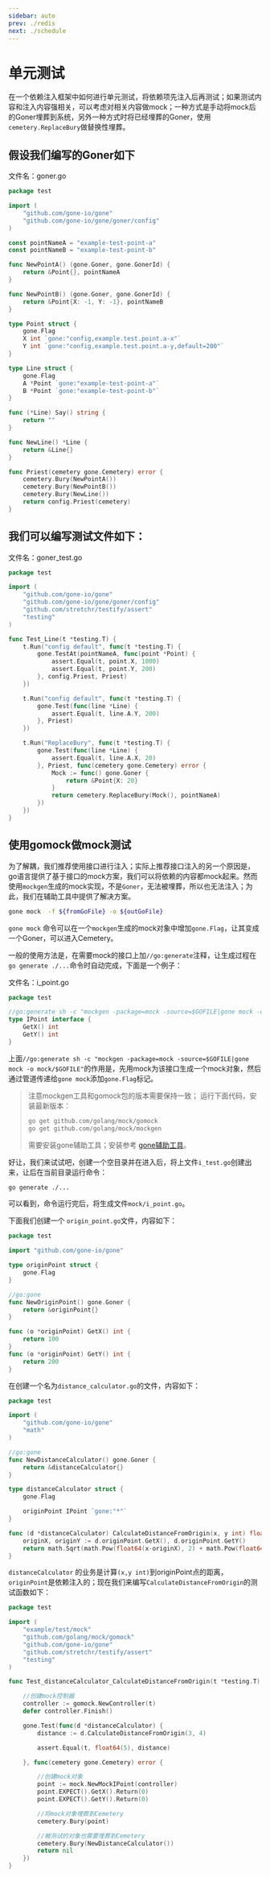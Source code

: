 ```yaml
---
sidebar: auto
prev: ./redis
next: ./schedule
---
```


# 单元测试

在一个依赖注入框架中如何进行单元测试，将依赖项先注入后再测试；如果测试内容和注入内容强相关，可以考虑对相关内容做mock；一种方式是手动将mock后的Goner埋葬到系统，另外一种方式时将已经埋葬的Goner，使用`cemetery.ReplaceBury`做替换性埋葬。

## 假设我们编写的Goner如下

文件名：goner.go
```go
package test

import (
	"github.com/gone-io/gone"
	"github.com/gone-io/gone/goner/config"
)

const pointNameA = "example-test-point-a"
const pointNameB = "example-test-point-b"

func NewPointA() (gone.Goner, gone.GonerId) {
	return &Point{}, pointNameA
}

func NewPointB() (gone.Goner, gone.GonerId) {
	return &Point{X: -1, Y: -1}, pointNameB
}

type Point struct {
	gone.Flag
	X int `gone:"config,example.test.point.a-x"`
	Y int `gone:"config,example.test.point.a-y,default=200"`
}

type Line struct {
	gone.Flag
	A *Point `gone:"example-test-point-a"`
	B *Point `gone:"example-test-point-b"`
}

func (*Line) Say() string {
	return ""
}

func NewLine() *Line {
	return &Line{}
}

func Priest(cemetery gone.Cemetery) error {
	cemetery.Bury(NewPointA())
	cemetery.Bury(NewPointB())
	cemetery.Bury(NewLine())
	return config.Priest(cemetery)
}
```

## 我们可以编写测试文件如下：
文件名：goner_test.go
```go
package test

import (
	"github.com/gone-io/gone"
	"github.com/gone-io/gone/goner/config"
	"github.com/stretchr/testify/assert"
	"testing"
)

func Test_Line(t *testing.T) {
	t.Run("config default", func(t *testing.T) {
		gone.TestAt(pointNameA, func(point *Point) {
			assert.Equal(t, point.X, 1000)
			assert.Equal(t, point.Y, 200)
		}, config.Priest, Priest)
	})

	t.Run("config default", func(t *testing.T) {
		gone.Test(func(line *Line) {
			assert.Equal(t, line.A.Y, 200)
		}, Priest)
	})

	t.Run("ReplaceBury", func(t *testing.T) {
		gone.Test(func(line *Line) {
			assert.Equal(t, line.A.X, 20)
		}, Priest, func(cemetery gone.Cemetery) error {
			Mock := func() gone.Goner {
				return &Point{X: 20}
			}
			return cemetery.ReplaceBury(Mock(), pointNameA)
		})
	})
}
```

## 使用gomock做mock测试
为了解耦，我们推荐使用接口进行注入；实际上推荐接口注入的另一个原因是，go语言提供了基于接口的mock方案，我们可以将依赖的内容都mock起来。然而使用`mockgen`生成的mock实现，不是`Goner`，无法被埋葬，所以也无法注入；为此，我们在辅助工具中提供了解决方案。

```bash
gone mock  -f ${fromGoFile} -o ${outGoFile}
```
`gone mock` 命令可以在一个`mockgen`生成的mock对象中增加`gone.Flag`，让其变成一个Goner，可以进入Cemetery。

一般的使用方法是，在需要mock的接口上加`//go:generate`注释，让生成过程在`go generate ./...`命令时自动完成，下面是一个例子：

文件名：i_point.go
```go
package test

//go:generate sh -c "mockgen -package=mock -source=$GOFILE|gone mock -o mock/$GOFILE"
type IPoint interface {
	GetX() int
	GetY() int
}
```
上面`//go:generate sh -c "mockgen -package=mock -source=$GOFILE|gone mock -o mock/$GOFILE"`的作用是，先用mock为该接口生成一个mock对象，然后通过管道传递给`gone mock`添加`gone.Flag`标记。

> 注意mockgen工具和gomock包的版本需要保持一致；
> 运行下面代码，安装最新版本：
> ```bash
> go get github.com/golang/mock/gomock
> go get github.com/golang/mock/mockgen
> ```
>
> 需要安装gone辅助工具；安装参考 [gone辅助工具](https://goner.fun/zh/references/gone-tool.html)。


好让，我们来试试吧，创建一个空目录并在进入后，将上文件`i_test.go`创建出来，让后在当前目录运行命令：
```bash
go generate ./...
```
可以看到，命令运行完后，将生成文件`mock/i_point.go`。

下面我们创建一个 `origin_point.go`文件，内容如下：
```go
package test

import "github.com/gone-io/gone"

type originPoint struct {
	gone.Flag
}

//go:gone
func NewOriginPoint() gone.Goner {
	return &originPoint{}
}

func (o *originPoint) GetX() int {
	return 100
}
func (o *originPoint) GetY() int {
	return 200
}
```

在创建一个名为`distance_calculator.go`的文件，内容如下：
```go
package test

import (
	"github.com/gone-io/gone"
	"math"
)

//go:gone
func NewDistanceCalculator() gone.Goner {
	return &distanceCalculator{}
}

type distanceCalculator struct {
	gone.Flag

	originPoint IPoint `gone:"*"`
}

func (d *distanceCalculator) CalculateDistanceFromOrigin(x, y int) float64 {
	originX, originY := d.originPoint.GetX(), d.originPoint.GetY()
	return math.Sqrt(math.Pow(float64(x-originX), 2) + math.Pow(float64(y-originY), 2))
}
```

`distanceCalculator` 的业务是计算`(x,y int)`到originPoint点的距离，`originPoint`是依赖注入的；现在我们来编写`CalculateDistanceFromOrigin`的测试函数如下：
```go
package test

import (
	"example/test/mock"
	"github.com/golang/mock/gomock"
	"github.com/gone-io/gone"
	"github.com/stretchr/testify/assert"
	"testing"
)

func Test_distanceCalculator_CalculateDistanceFromOrigin(t *testing.T) {

	//创建mock控制器
	controller := gomock.NewController(t)
	defer controller.Finish()

	gone.Test(func(d *distanceCalculator) {
		distance := d.CalculateDistanceFromOrigin(3, 4)

		assert.Equal(t, float64(5), distance)

	}, func(cemetery gone.Cemetery) error {

		//创建mock对象
		point := mock.NewMockIPoint(controller)
		point.EXPECT().GetX().Return(0)
		point.EXPECT().GetY().Return(0)

		//将mock对象埋葬到Cemetery
		cemetery.Bury(point)

		//被测试的对象也需要埋葬到Cemetery
		cemetery.Bury(NewDistanceCalculator())
		return nil
	})
}
```